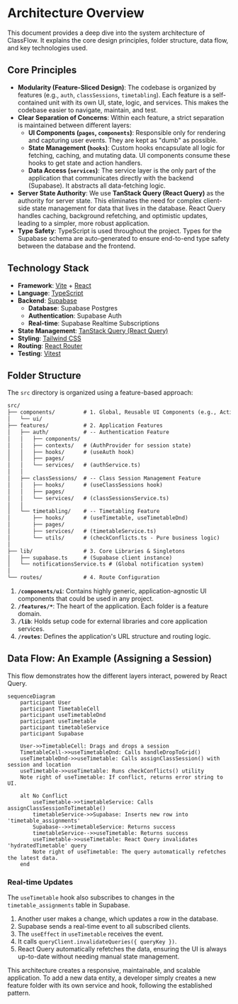 # Architecture Overview

This document provides a deep dive into the system architecture of ClassFlow. It explains the core design principles, folder structure, data flow, and key technologies used.

## Core Principles

- **Modularity (Feature-Sliced Design)**: The codebase is organized by features (e.g., `auth`, `classSessions`, `timetabling`). Each feature is a self-contained unit with its own UI, state, logic, and services. This makes the codebase easier to navigate, maintain, and test.
- **Clear Separation of Concerns**: Within each feature, a strict separation is maintained between different layers:
  - **UI Components (`pages`, `components`)**: Responsible only for rendering and capturing user events. They are kept as "dumb" as possible.
  - **State Management (`hooks`)**: Custom hooks encapsulate all logic for fetching, caching, and mutating data. UI components consume these hooks to get state and action handlers.
  - **Data Access (`services`)**: The service layer is the only part of the application that communicates directly with the backend (Supabase). It abstracts all data-fetching logic.
- **Server State Authority**: We use **TanStack Query (React Query)** as the authority for server state. This eliminates the need for complex client-side state management for data that lives in the database. React Query handles caching, background refetching, and optimistic updates, leading to a simpler, more robust application.
- **Type Safety**: TypeScript is used throughout the project. Types for the Supabase schema are auto-generated to ensure end-to-end type safety between the database and the frontend.

## Technology Stack

- **Framework**: [Vite](https://vitejs.dev/) + [React](https://reactjs.org/)
- **Language**: [TypeScript](https://www.typescriptlang.org/)
- **Backend**: [Supabase](https://supabase.com/)
  - **Database**: Supabase Postgres
  - **Authentication**: Supabase Auth
  - **Real-time**: Supabase Realtime Subscriptions
- **State Management**: [TanStack Query (React Query)](https://tanstack.com/query/latest)
- **Styling**: [Tailwind CSS](https://tailwindcss.com/)
- **Routing**: [React Router](https://reactrouter.com/)
- **Testing**: [Vitest](https://vitest.dev/)

## Folder Structure

The `src` directory is organized using a feature-based approach:

```txt
src/
├── components/         # 1. Global, Reusable UI Components (e.g., ActionButton, FormField)
│   └── ui/
├── features/           # 2. Application Features
│   ├── auth/           # -- Authentication Feature
│   │   ├── components/
│   │   ├── contexts/   # (AuthProvider for session state)
│   │   ├── hooks/      # (useAuth hook)
│   │   ├── pages/
│   │   └── services/   # (authService.ts)
│   │
│   ├── classSessions/  # -- Class Session Management Feature
│   │   ├── hooks/      # (useClassSessions hook)
│   │   ├── pages/
│   │   └── services/   # (classSessionsService.ts)
│   │
│   └── timetabling/    # -- Timetabling Feature
│       ├── hooks/      # (useTimetable, useTimetableDnd)
│       ├── pages/
│       ├── services/   # (timetableService.ts)
│       └── utils/      # (checkConflicts.ts - Pure business logic)
│
├── lib/                # 3. Core Libraries & Singletons
│   ├── supabase.ts     # (Supabase client instance)
│   └── notificationsService.ts # (Global notification system)
│
└── routes/             # 4. Route Configuration
```

1. **`/components/ui`**: Contains highly generic, application-agnostic UI components that could be used in any project.
2. **`/features/*`**: The heart of the application. Each folder is a feature domain.
3. **`/lib`**: Holds setup code for external libraries and core application services.
4. **`/routes`**: Defines the application's URL structure and routing logic.

## Data Flow: An Example (Assigning a Session)

This flow demonstrates how the different layers interact, powered by React Query.

```mermaid
sequenceDiagram
    participant User
    participant TimetableCell
    participant useTimetableDnd
    participant useTimetable
    participant timetableService
    participant Supabase

    User->>TimetableCell: Drags and drops a session
    TimetableCell->>useTimetableDnd: Calls handleDropToGrid()
    useTimetableDnd->>useTimetable: Calls assignClassSession() with session and location
    useTimetable->>useTimetable: Runs checkConflicts() utility
    Note right of useTimetable: If conflict, returns error string to UI.

    alt No Conflict
        useTimetable->>timetableService: Calls assignClassSessionToTimetable()
        timetableService->>Supabase: Inserts new row into 'timetable_assignments'
        Supabase-->>timetableService: Returns success
        timetableService-->>useTimetable: Returns success
        useTimetable->>useTimetable: React Query invalidates 'hydratedTimetable' query
        Note right of useTimetable: The query automatically refetches the latest data.
    end
```

### Real-time Updates

The `useTimetable` hook also subscribes to changes in the `timetable_assignments` table in Supabase.

1. Another user makes a change, which updates a row in the database.
2. Supabase sends a real-time event to all subscribed clients.
3. The `useEffect` in `useTimetable` receives the event.
4. It calls `queryClient.invalidateQueries({ queryKey })`.
5. React Query automatically refetches the data, ensuring the UI is always up-to-date without needing manual state management.

This architecture creates a responsive, maintainable, and scalable application. To add a new data entity, a developer simply creates a new feature folder with its own service and hook, following the established pattern.
